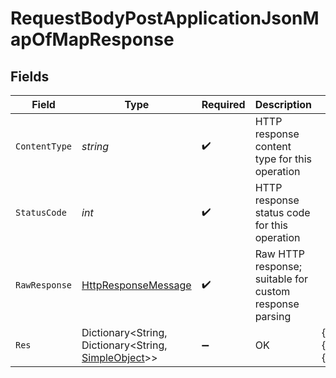 # RequestBodyPostApplicationJsonMapOfMapResponse


## Fields

| Field                                                                                                                | Type                                                                                                                 | Required                                                                                                             | Description                                                                                                          | Example                                                                                                              |
| -------------------------------------------------------------------------------------------------------------------- | -------------------------------------------------------------------------------------------------------------------- | -------------------------------------------------------------------------------------------------------------------- | -------------------------------------------------------------------------------------------------------------------- | -------------------------------------------------------------------------------------------------------------------- |
| `ContentType`                                                                                                        | *string*                                                                                                             | :heavy_check_mark:                                                                                                   | HTTP response content type for this operation                                                                        |                                                                                                                      |
| `StatusCode`                                                                                                         | *int*                                                                                                                | :heavy_check_mark:                                                                                                   | HTTP response status code for this operation                                                                         |                                                                                                                      |
| `RawResponse`                                                                                                        | [HttpResponseMessage](https://learn.microsoft.com/en-us/dotnet/api/system.net.http.httpresponsemessage?view=net-5.0) | :heavy_check_mark:                                                                                                   | Raw HTTP response; suitable for custom response parsing                                                              |                                                                                                                      |
| `Res`                                                                                                                | Dictionary<String, Dictionary<String, [SimpleObject](../../Models/Shared/SimpleObject.md)>>                          | :heavy_minus_sign:                                                                                                   | OK                                                                                                                   | {"mapElem1":{"subMapElem1":"...","subMapElem2":"..."},"mapElem2":{"subMapElem1":"...","subMapElem2":"..."}}          |